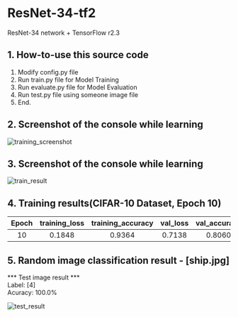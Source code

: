 # ResNet-34-tf2
ResNet-34 network + TensorFlow r2.3

## 1. How-to-use this source code
1. Modify config.py file
2. Run train.py file for Model Training
3. Run evaluate.py file for Model Evaluation
3. Run test.py file using someone image file
4. End.

## 2. Screenshot of the console while learning
![training_screenshot](https://user-images.githubusercontent.com/41134624/99950890-9a433a80-2dc0-11eb-9eaa-ebe093d296ce.JPG)

## 3. Screenshot of the console while learning
![train_result](https://user-images.githubusercontent.com/41134624/99950988-b8a93600-2dc0-11eb-8a18-12eddaeab1fd.jpg)

## 4. Training results(CIFAR-10 Dataset, Epoch 10)
|Epoch|training_loss|training_accuracy|val_loss|val_accuracy|
|:---:|:---:|:---:|:---:|:---:|
|10|0.1848|0.9364|0.7138|0.8060|

## 5. Random image classification result - [ship.jpg]
*** Test image result ***   
Label: [4]   
Acuracy: 100.0%   
   
![test_result](https://user-images.githubusercontent.com/41134624/99929336-330d9200-2d90-11eb-8129-c7d7c9aa8f96.JPG)
